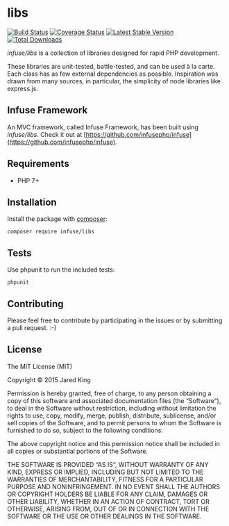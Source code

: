 libs
===========

[![Build Status](https://travis-ci.org/infusephp/libs.svg?branch=master&style=flat)](https://travis-ci.org/infusephp/libs)
[![Coverage Status](https://coveralls.io/repos/infusephp/libs/badge.svg?style=flat)](https://coveralls.io/r/infusephp/libs)
[![Latest Stable Version](https://poser.pugx.org/infuse/libs/v/stable.svg?style=flat)](https://packagist.org/packages/infuse/libs)
[![Total Downloads](https://poser.pugx.org/infuse/libs/downloads.svg?style=flat)](https://packagist.org/packages/infuse/libs)

*infuse/libs* is a collection of libraries designed for rapid PHP development.

These libraries are unit-tested, battle-tested, and can be used à la carte. Each class has as few external dependencies as possible. Inspiration was drawn from many sources, in particular, the simplicity of node libraries like express.js.

## Infuse Framework

An MVC framework, called Infuse Framework, has been built using *infuse/libs*. Check it out at [https://github.com/infusephp/infuse](https://github.com/infusephp/infuse).

## Requirements

- PHP 7+

## Installation

Install the package with [composer](http://getcomposer.org):

```
composer require infuse/libs
```

## Tests

Use phpunit to run the included tests:

```
phpunit
```

## Contributing

Please feel free to contribute by participating in the issues or by submitting a pull request. :-)

## License

The MIT License (MIT)

Copyright © 2015 Jared King

Permission is hereby granted, free of charge, to any person obtaining a copy of this software and associated documentation files (the “Software”), to deal in the Software without restriction, including without limitation the rights to use, copy, modify, merge, publish, distribute, sublicense, and/or sell copies of the Software, and to permit persons to whom the Software is furnished to do so, subject to the following conditions:

The above copyright notice and this permission notice shall be included in all copies or substantial portions of the Software.

THE SOFTWARE IS PROVIDED “AS IS”, WITHOUT WARRANTY OF ANY KIND, EXPRESS OR IMPLIED, INCLUDING BUT NOT LIMITED TO THE WARRANTIES OF MERCHANTABILITY, FITNESS FOR A PARTICULAR PURPOSE AND NONINFRINGEMENT. IN NO EVENT SHALL THE AUTHORS OR COPYRIGHT HOLDERS BE LIABLE FOR ANY CLAIM, DAMAGES OR OTHER LIABILITY, WHETHER IN AN ACTION OF CONTRACT, TORT OR OTHERWISE, ARISING FROM, OUT OF OR IN CONNECTION WITH THE SOFTWARE OR THE USE OR OTHER DEALINGS IN THE SOFTWARE.